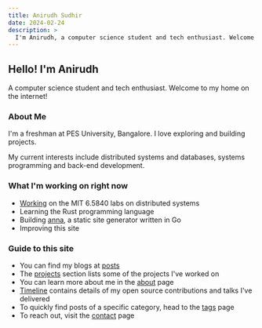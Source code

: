 ```yaml
---
title: Anirudh Sudhir
date: 2024-02-24
description: >
  I'm Anirudh, a computer science student and tech enthusiast. Welcome to my home on the internet!
---
```


## Hello! I'm Anirudh

A computer science student and tech enthusiast. Welcome to my home on the internet!

### About Me

I'm a freshman at PES University, Bangalore.
I love exploring and building projects.

My current interests include distributed systems and databases, systems programming and back-end development.

<!-- > I'm currently on the lookout for internship opportunities. If you're hiring, please [reach](/contact.html) out.
> Here's my [resume](/resume.pdf). -->

### What I'm working on right now

- [Working](https://github.com/anirudhsudhir/mit_dist_sys_labs) on the MIT 6.5840 labs on distributed systems
- Learning the Rust programming language
- Building [anna](https://github.com/acmpesuecc/anna), a static site generator written in Go
- Improving this site

### Guide to this site

- You can find my blogs at [posts](/posts.html)
- The [projects](/projects.html) section lists some of the projects I've worked on
- You can learn more about me in the [about](/about.html) page
- [Timeline](/timeline.html) contains details of my open source contributions and talks I've delivered
- To quickly find posts of a specific category, head to the [tags](/tags.html) page
- To reach out, visit the [contact](/contact.html) page
